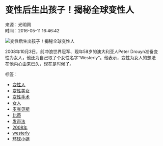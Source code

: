 # 变性后生出孩子！揭秘全球变性人

来源：光明网  
时间：2016-05-11 16:46:42

![变性后生出孩子！揭秘全球变性人](http://imghealth.gmw.cn/attachement/png/site2/20160511/c03fd5535e9c189cdb512a.png)

2008年10月3日，前冲浪世界冠军、现年58岁的澳大利亚人Peter Drouyn准备变性为女人，他还为自己取了个女性名字“Westerly”。他表示，变性为女人的想法在他内心由来已久，现在是时候了。

标签：
- [变性人](http://search.chinadaily.com.cn/searchcn.jsp?searchText=%E5%8F%98%E6%80%A7%E4%BA%BA)
- [变性美女](http://search.chinadaily.com.cn/searchcn.jsp?searchText=%E5%8F%98%E6%80%A7%E7%BE%8E%E5%A5%B3)
- [变性手术](http://search.chinadaily.com.cn/searchcn.jsp?searchText=%E5%8F%98%E6%80%A7%E6%89%8B%E6%9C%AF)
- [女人](http://search.chinadaily.com.cn/searchcn.jsp?searchText=%E5%A5%B3%E4%BA%BA)
- [麦克贝斯](http://search.chinadaily.com.cn/searchcn.jsp?searchText=%E9%BA%A6%E5%85%8B%E8%B4%9D%E6%96%AF)
- [比蒂](http://search.chinadaily.com.cn/searchcn.jsp?searchText=%E6%AF%94%E8%92%82)
- [发声法](http://search.chinadaily.com.cn/searchcn.jsp?searchText=%E5%8F%91%E5%A3%B0%E6%B3%95)
- [2008年](http://search.chinadaily.com.cn/searchcn.jsp?searchText=2008%E5%B9%B4)
- [westerly](http://search.chinadaily.com.cn/searchen.jsp?searchText=westerly)
- [环球小姐](http://search.chinadaily.com.cn/searchcn.jsp?searchText=%E7%8E%AF%E7%90%83%E5%B0%8F%E5%A7%90)
<!-- tcd_original_link http://cnews.chinadaily.com.cn/2016-05/11/content_25217934_3.htm -->
